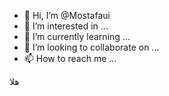 - 👋 Hi, I’m @Mostafaui
- 👀 I’m interested in ...
- 🌱 I’m currently learning ...
- 💞️ I’m looking to collaborate on ...
- 📫 How to reach me ...

<!---
Mostafaui/Mostafaui is a ✨ special ✨ repository because its `README.md` (this file) appears on your GitHub profile.
You can click the Preview link to take a look at your changes.
--->هلا
